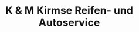 ---
title: "K & M Kirmse Reifen- und Autoservice"
url: /loedla/k-und-m-kirmse-reifen-und-autoservice/
shop: Autowerkstatt
---